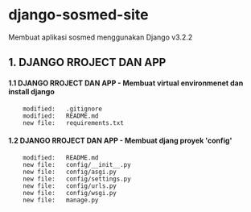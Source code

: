 # django-sosmed-site
Membuat aplikasi sosmed menggunakan Django v3.2.2


## 1. DJANGO RROJECT DAN APP


#### 1.1 DJANGO RROJECT DAN APP - Membuat virtual environmenet dan install django

        modified:   .gitignore
        modified:   README.md
        new file:   requirements.txt


#### 1.2 DJANGO RROJECT DAN APP - Membuat djang proyek 'config'

        modified:   README.md
        new file:   config/__init__.py
        new file:   config/asgi.py
        new file:   config/settings.py
        new file:   config/urls.py
        new file:   config/wsgi.py
        new file:   manage.py
        